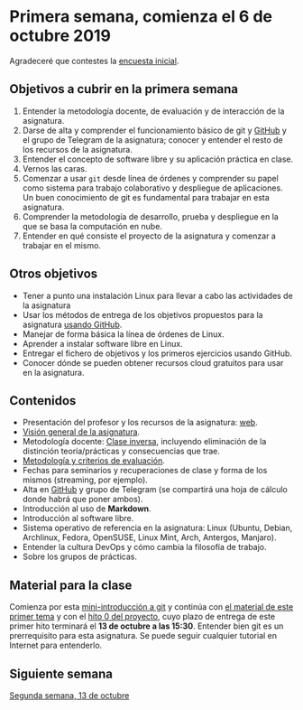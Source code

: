 # Primera semana, comienza el 6 de octubre 2019

Agradeceré que contestes
la
[encuesta inicial](https://docs.google.com/forms/d/e/1FAIpQLSdzgVdmqF4ONOwBm2bucsyovrBxqvLFpkQM24UnUspiad4ufw/viewform).

## Objetivos a cubrir en la primera semana

1. Entender la metodología docente, de evaluación y de interacción de la asignatura.
2. Darse de alta y comprender el funcionamiento básico
   de git y [GitHub](https://github.com) y el grupo de Telegram de la
   asignatura; conocer y entender el resto de los recursos de la asignatura. 
2. Entender el concepto de software libre y su aplicación práctica en clase.
3. Vernos las caras.
4. Comenzar a usar `git` desde línea de órdenes y comprender su papel como sistema para trabajo colaborativo y despliegue de aplicaciones. Un buen conocimiento de git es fundamental para trabajar en esta asignatura.
5. Comprender la metodología de desarrollo, prueba y despliegue en la que se basa la computación en nube.
6. Entender en qué consiste el proyecto de la asignatura y comenzar a trabajar en el mismo.

## Otros objetivos
* Tener a punto una instalación Linux para llevar a cabo las actividades de la asignatura
* Usar los métodos de entrega de los objetivos propuestos para la asignatura [usando GitHub](../objetivos/README.md). 
* Manejar de forma básica la línea de órdenes de Linux.
* Aprender a instalar software libre en Linux.
* Entregar el fichero de objetivos y los primeros ejercicios usando
  GitHub.
* Conocer dónde se pueden obtener recursos cloud gratuitos para usar
  en la asignatura. 

## Contenidos 

* Presentación del profesor y los recursos de la asignatura: [web](http://jj.github.io/CC).
* [Visión general de la asignatura](http://masteres.ugr.es/ing-informatica/pages/info_academica/guias/guiasdocentes).
* Metodología docente: [Clase inversa](https://es.wikipedia.org/wiki/Aula_invertida), incluyendo eliminación de la distinción teoría/prácticas y consecuencias que trae.
* [Metodología y criterios de evaluación](../Metodología_y_criterios_de_evaluación.md).
* Fechas para seminarios y recuperaciones de clase y forma de los mismos (streaming, por ejemplo).
* Alta en [GitHub](http://github.com) y grupo de Telegram (se compartirá una hoja de cálculo donde habrá que poner ambos).
* Introducción al uso de **Markdown**.
* Introducción al software libre.
* Sistema operativo de referencia en la asignatura: Linux (Ubuntu,
  Debian, Archlinux, Fedora, OpenSUSE, Linux Mint, Arch, Antergos, Manjaro).
* Entender la cultura DevOps y cómo cambia la filosofía de trabajo.
* Sobre los grupos de prácticas.

## Material para la clase

Comienza por esta
[mini-introducción a git](http://mini-git.github.io/) y continúa con
[el material de este primer tema](http://jj.github.io/CC/documentos/temas/Arquitecturas_para_la_nube)
y con
el
[hito 0 del proyecto](http://jj.github.io/CC/documentos/proyecto/0.Repositorio),
cuyo plazo de entrega de este primer hito terminará el **13 de octubre a las 15:30**. Entender bien git es un prerrequisito para esta asignatura. Se puede seguir cualquier tutorial en Internet para entenderlo.

## Siguiente semana

[Segunda semana, 13 de octubre ](02-semana.md)
